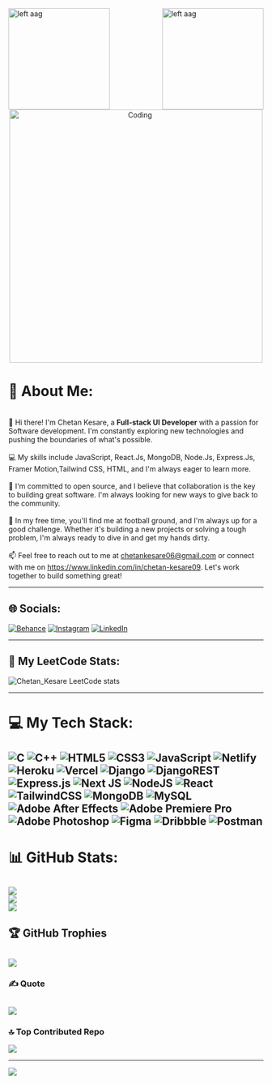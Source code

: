 

<img align="left" alt="left aag" src="https://i.postimg.cc/V6pRWFCM/x-flame-1.png" width="200">

<img align="right" alt="left aag" src="https://i.postimg.cc/v8xXHCJv/x-flame-2.png" width="200">


<div align="center">
 <img align="center" alt="Coding" width="500" src="https://cdn.dribbble.com/users/1019864/screenshots/3079099/codeloop.gif#gh-dark-mode-only">

 
</div>



# 💫 About Me:
<br>👋 Hi there! I'm Chetan Kesare, a <b>Full-stack UI Developer</b> with a passion for Software development. I'm constantly exploring new technologies and pushing the boundaries of what's possible.<br><br>💻 My skills include JavaScript, React.Js, MongoDB, Node.Js, Express.Js, Framer Motion,Tailwind CSS, HTML, and I'm always eager to learn more.<br><br>🌟 I'm committed to open source, and I believe that collaboration is the key to building great software. I'm always looking for new ways to give back to the community.<br><br>🚀 In my free time, you'll find me at football ground, and I'm always up for a good challenge. Whether it's building a new projects or solving a tough problem, I'm always ready to dive in and get my hands dirty.<br><br>📫 Feel free to reach out to me at chetankesare06@gmail.com or connect with me on https://www.linkedin.com/in/chetan-kesare09. Let's work together to build something great!<br>


---

## 🌐 Socials:
[![Behance](https://img.shields.io/badge/Behance-1769ff?logo=behance&logoColor=white)](https://behance.net/https://dribbble.com/chetankesare) [![Instagram](https://img.shields.io/badge/Instagram-%23E4405F.svg?logo=Instagram&logoColor=white)](https://instagram.com/https://www.instagram.com/_chetan.apk_/) [![LinkedIn](https://img.shields.io/badge/LinkedIn-%230077B5.svg?logo=linkedin&logoColor=white)](https://linkedin.com/in/https://www.linkedin.com/in/chetan-kesare-057042195/) 




---

## 🔭 My LeetCode Stats:

  ![Chetan_Kesare LeetCode stats](https://leetcode-stats-six.vercel.app/?username=Chetan_Kesare&theme=dark)



---
# 💻 My Tech Stack:
![C](https://img.shields.io/badge/c-%2300599C.svg?style=for-the-badge&logo=c&logoColor=white) ![C++](https://img.shields.io/badge/c++-%2300599C.svg?style=for-the-badge&logo=c%2B%2B&logoColor=white) ![HTML5](https://img.shields.io/badge/html5-%23E34F26.svg?style=for-the-badge&logo=html5&logoColor=white) ![CSS3](https://img.shields.io/badge/css3-%231572B6.svg?style=for-the-badge&logo=css3&logoColor=white) ![JavaScript](https://img.shields.io/badge/javascript-%23323330.svg?style=for-the-badge&logo=javascript&logoColor=%23F7DF1E) ![Netlify](https://img.shields.io/badge/netlify-%23000000.svg?style=for-the-badge&logo=netlify&logoColor=#00C7B7) ![Heroku](https://img.shields.io/badge/heroku-%23430098.svg?style=for-the-badge&logo=heroku&logoColor=white) ![Vercel](https://img.shields.io/badge/vercel-%23000000.svg?style=for-the-badge&logo=vercel&logoColor=white) ![Django](https://img.shields.io/badge/django-%23092E20.svg?style=for-the-badge&logo=django&logoColor=white) ![DjangoREST](https://img.shields.io/badge/DJANGO-REST-ff1709?style=for-the-badge&logo=django&logoColor=white&color=ff1709&labelColor=gray) ![Express.js](https://img.shields.io/badge/express.js-%23404d59.svg?style=for-the-badge&logo=express&logoColor=%2361DAFB) ![Next JS](https://img.shields.io/badge/Next-black?style=for-the-badge&logo=next.js&logoColor=white) ![NodeJS](https://img.shields.io/badge/node.js-6DA55F?style=for-the-badge&logo=node.js&logoColor=white) ![React](https://img.shields.io/badge/react-%2320232a.svg?style=for-the-badge&logo=react&logoColor=%2361DAFB) ![TailwindCSS](https://img.shields.io/badge/tailwindcss-%2338B2AC.svg?style=for-the-badge&logo=tailwind-css&logoColor=white) ![MongoDB](https://img.shields.io/badge/MongoDB-%234ea94b.svg?style=for-the-badge&logo=mongodb&logoColor=white) ![MySQL](https://img.shields.io/badge/mysql-%2300f.svg?style=for-the-badge&logo=mysql&logoColor=white) ![Adobe After Effects](https://img.shields.io/badge/Adobe%20After%20Effects-9999FF.svg?style=for-the-badge&logo=Adobe%20After%20Effects&logoColor=white) ![Adobe Premiere Pro](https://img.shields.io/badge/Adobe%20Premiere%20Pro-9999FF.svg?style=for-the-badge&logo=Adobe%20Premiere%20Pro&logoColor=white) ![Adobe Photoshop](https://img.shields.io/badge/adobephotoshop-%2331A8FF.svg?style=for-the-badge&logo=adobephotoshop&logoColor=white) 	![Figma](https://img.shields.io/badge/figma-%23F24E1E.svg?style=for-the-badge&logo=figma&logoColor=white) ![Dribbble](https://img.shields.io/badge/Dribbble-EA4C89?style=for-the-badge&logo=dribbble&logoColor=white) ![Postman](https://img.shields.io/badge/Postman-FF6C37?style=for-the-badge&logo=postman&logoColor=white)
---
# 📊 GitHub Stats:
![](https://github-readme-stats.vercel.app/api?username=0x1Luffy&theme=dark&hide_border=false&include_all_commits=true&count_private=true)<br/>
![](https://github-readme-streak-stats.herokuapp.com/?user=0x1Luffy&theme=dark&hide_border=false)<br/>
![](https://github-readme-stats.vercel.app/api/top-langs/?username=0x1Luffy&theme=dark&hide_border=false&include_all_commits=true&count_private=true&layout=compact)
---
## 🏆 GitHub Trophies
![](https://github-profile-trophy.vercel.app/?username=0x1Luffy&theme=radical&no-frame=false&no-bg=true&margin-w=4)
---
### ✍️ Quote
![](https://quotes-github-readme.vercel.app/api?type=horizontal&theme=radical)
---
### 🔝 Top Contributed Repo
![](https://github-contributor-stats.vercel.app/api?username=0x1Luffy&limit=5&theme=dark&combine_all_yearly_contributions=true)

---
[![](https://visitcount.itsvg.in/api?id=0x1Luffy&icon=0&color=0)](https://visitcount.itsvg.in)
